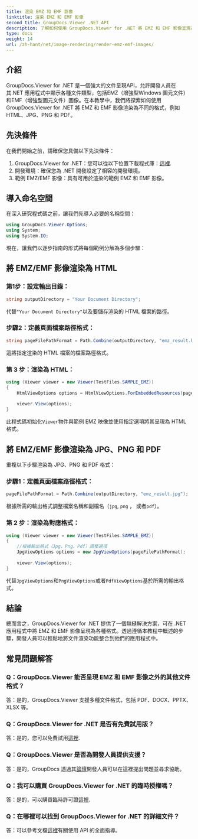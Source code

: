 ```yaml
---
title: 渲染 EMZ 和 EMF 影像
linktitle: 渲染 EMZ 和 EMF 影像
second_title: GroupDocs.Viewer .NET API
description: 了解如何使用 GroupDocs.Viewer for .NET 將 EMZ 和 EMF 影像呈現為各種格式。面向開發人員的易於理解的教程。
type: docs
weight: 14
url: /zh-hant/net/image-rendering/render-emz-emf-images/
---
```

## 介紹

GroupDocs.Viewer for .NET 是一個強大的文件呈現API，允許開發人員在其.NET 應用程式中顯示各種文件類型，包括EMZ（增強型Windows 圖元文件）和EMF（增強型圖元文件）圖像。在本教學中，我們將探索如何使用 GroupDocs.Viewer for .NET 將 EMZ 和 EMF 影像渲染為不同的格式，例如 HTML、JPG、PNG 和 PDF。

## 先決條件

在我們開始之前，請確保您具備以下先決條件：

1.  GroupDocs.Viewer for .NET：您可以從以下位置下載程式庫：[這裡](https://releases.groupdocs.com/viewer/net/).
2. 開發環境：確保您為 .NET 開發設定了相容的開發環境。
3. 範例 EMZ/EMF 影像：具有可用於渲染的範例 EMZ 和 EMF 影像。

## 導入命名空間

在深入研究程式碼之前，讓我們先導入必要的名稱空間：

```csharp
using GroupDocs.Viewer.Options;
using System;
using System.IO;
```

現在，讓我們以逐步指南的形式將每個範例分解為多個步驟：

## 將 EMZ/EMF 影像渲染為 HTML

### 第1步：設定輸出目錄：
```csharp
string outputDirectory = "Your Document Directory";
```
代替`"Your Document Directory"`以及要儲存渲染的 HTML 檔案的路徑。

### 步驟2：定義頁面檔案路徑格式：
```csharp
string pageFilePathFormat = Path.Combine(outputDirectory, "emz_result.html");
```
這將指定渲染的 HTML 檔案的檔案路徑格式。

### 第 3 步：渲染為 HTML：
```csharp
using (Viewer viewer = new Viewer(TestFiles.SAMPLE_EMZ))
{
    HtmlViewOptions options = HtmlViewOptions.ForEmbeddedResources(pageFilePathFormat);
    
    viewer.View(options);
}
```
此程式碼初始化`Viewer`物件與範例 EMZ 映像並使用指定選項將其呈現為 HTML 格式。

## 將 EMZ/EMF 影像渲染為 JPG、PNG 和 PDF

重複以下步驟渲染為 JPG、PNG 和 PDF 格式：

### 步驟1：定義頁面檔案路徑格式：
```csharp
pageFilePathFormat = Path.Combine(outputDirectory, "emz_result.jpg");
```
根據所需的輸出格式調整檔案名稱和副檔名（`jpg`, `png` ， 或者`pdf`）。

### 第 2 步：渲染為對應格式：
```csharp
using (Viewer viewer = new Viewer(TestFiles.SAMPLE_EMZ))
{
    //根據輸出格式（Jpg、Png、Pdf）調整選項
    JpgViewOptions options = new JpgViewOptions(pageFilePathFormat);
    
    viewer.View(options);
}
```
代替`JpgViewOptions`和`PngViewOptions`或者`PdfViewOptions`基於所需的輸出格式。

## 結論

總而言之，GroupDocs.Viewer for .NET 提供了一個無縫解決方案，可在 .NET 應用程式中將 EMZ 和 EMF 影像呈現為各種格式。透過遵循本教程中概述的步驟，開發人員可以輕鬆地將文件渲染功能整合到他們的應用程式中。

## 常見問題解答

### Q：GroupDocs.Viewer 能否呈現 EMZ 和 EMF 影像之外的其他文件格式？
答：是的，GroupDocs.Viewer 支援多種文件格式，包括 PDF、DOCX、PPTX、XLSX 等。

### Q：GroupDocs.Viewer for .NET 是否有免費試用版？
答：是的，您可以免費試用[這裡](https://releases.groupdocs.com/).

### Q：GroupDocs.Viewer 是否為開發人員提供支援？
答：是的，GroupDocs 透過其[論壇](https://forum.groupdocs.com/c/viewer/9)開發人員可以在這裡提出問題並尋求協助。

### Q：我可以購買 GroupDocs.Viewer for .NET 的臨時授權嗎？
答：是的，可以購買臨時許可證[這裡](https://purchase.groupdocs.com/temporary-license/).

### Q：在哪裡可以找到 GroupDocs.Viewer for .NET 的詳細文件？
答：可以參考文檔[這裡](https://reference.groupdocs.com/viewer/net/)有關使用 API 的全面指導。